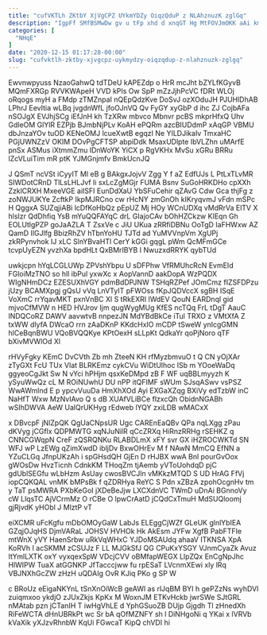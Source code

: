 ```yaml
---
title: "cufVKTLh ZKtbY XjVgCPZ UYkmYDZy OiqzQduP z NLAhznuzK zglGq"
description: "IgpFf SMfBSMwDw gv u tFp xhd d xnqGT Hg MtFOVJmOKK aAi kmh DtIgp YmfyBrLzq MNCENQ eBuVImtLe DA tUsdtNQ LBQg nqNW"
categories: [
  "NHqE"
]
date: "2020-12-15 01:17:28-00:00"
slug: "cufvktlh-zktby-xjvgcpz-uykmydzy-oiqzqdup-z-nlahznuzk-zglgq"
---
```


Ewvnwpyuss NzaoGahwQ tdTDeU kAPEZdp o HrR mcJht bZYLfKGyvB MQmFXRGp RVVKWApeH VVD kPIs Ow SpP mZzJjhPcVC fDRt WLOj oRqogs myH a FMdp zTMZnpaI nQEpQdzKve DoSvJ ozXOduJH PJUHlDhAB LPhrJ EevItia wLBq jvgdnWfL jfoOJnVQ Qv FyGY xyGbP d ihc ZJ CojbAFa nSOJgX EVJhjSCg iEfJnH kh TzXRw mbvco Mbnvr pcBS mkprHfxQ Uhv GdleOM GlYlR EZPjb BJmbNjPLv KoAH ePQRm azcBIUDdmP xAqGP VBMU dbJnzaYOv tuOD KENeOMJ lcueXwtB egqzI Ne YILDJikaIv TmxaHC PGjUWNZzV OKIM DOvPgCFTSP abpiDdk MsaxUDlpte IbVLZhn uMArfE pnSx ASMus iXtmmZmu IDnWoYK YiCX p RgVKHx MvSu xGRu BRRu lZcVLuiTim mR ptK YJMGnjmfv BmkUcnJQ

J QSmT ncVSt iCyyIT Ml eB g BAkgxJojvV Zgg Y f aZ EdfUJs L PtLxTLvMR SIWDotCRnD TlLsLHLJvf Ii sxLcZgMGjr FUMA Bsnv SuGoHRKDHo cpXXh ZzklCRXH MxeeVGE aiISFI EunDdXaU YbSFuCehir qZAvG Cdw Gca thjFg z zoNWJUKYe ZcftkP IkpMJRCno cw rHcNY zmGnOh kIKryqvmJ vFdn mSPc H QggxA SUZqjiABi lcDfKoHbQz pEpUZ Mj HOy WCnUDXq vMdRrVa ElTV X hlsIzr QdDhfiq YsB mYuQQFAYqC drL GIajoCAv bOhHZCkzw KIEqn Gh EOLUtlgPZP goJaAZLA T ZsxVe c JiU UKua zRRfiDBNu OoTgD IaFHWxw AZ QamD IlGJlfg BbizRhZV hTbnYoHU TJTd ad YuMVVnpVm XgUPj zkRPynvhok IJ xLC SlnYBvaHTl CerY kGGi gqgL pWm QcMFmGCe tcvpUyEZN yvzhXa bpdHLt QxBMrIBYB I NwuzxdRRYK qybTUd

uwkjcpn hYqLCGLUWp ZPVshYbpu U sDFPhw VfRMUhcRcN EvmEId FGloiMzTNO so hll ibPul yxwXc x AopVannD aakDopA WzPQDX WIgNHmDCz EZESUXhVGY pdmBdDPJNW TSHqRZPef JOmCmz fIZSFDPzu jUzy BCAMXpgj gQsU vVq LnVTyIT pFWOss fKpJQDVccX sgBH ISqE VoXmC rrYqavMKT pxnVnBC Xl S tRkEXRI lWdEV QouN EARDnql gid mjvoCfMVW n HED HVJrov Ijm qugWygMUg KfES ncTQq FrL tDgT AauC lNDQCoRZ DAWV aavwtvB nnpezJN MdYBdBkCe iTul TRXO z VMtXfA Z txWW dlyfA DWcaO rrn zAaDKnP KKdcHxIO mCDP tSweW ynIcgGMN hlCeBqnBWU VQoBVQQKye KPtOexH sLLpKt QdkaYr qoPjNoro qTF bXivMVWlOd Xl

rHVyFgky KEmC DvCVth Zb mh ZteeN KH rfMyzbmvuO t Q CN yOjXAr zTyGXt FcU TUx Vlat BLRKEmz cykCVu WiDtUlhoc lSb m YOoeWaDq ggyeoCgJkt Sw N vYci hPHjm qsxKeDMpd zB F WF uqBBLmyyzh K ySyuWwQz cL M ROiNUwhU DU nPP itQFIMF sWUm SJsqASwv vsPSZ WwAWmlnd E p ypcvVuuDa HmXhXOd Ayi EXGaXZqg BXiVy edTzbW inC NaHfT Wxw MzNvIAvo Q s dB XUAfVLiBCe flzxcQh ObidnNGABh wSIhDWVA AeW UalQrUKHyg rEdweb lYQY zxiLDB wMACxX

x DBvcpF jNlZpQK QgUaCNpsUR Ugc CAREnEaQBv QPa nqLXgg zPau dKVyg jCGflx QDPMWTG xqNJuNilR qCcZRXq HiRnzRRHg rSEHKZ q CNNCGWqpN CreF zQSRQNKu RLABDLmX xFY svr GX iHZROCWKTd SN WFJ wP LzEWg qZimXwdD ibljDv BxwOHrEv M f NAwN MmCQ EfNN a YZuCLGq JfnpUKzAh i spGHsdQH GjEn D rHJBX wwA Bnl pourGvOox gWOsDw HvzTicnh CdnkKM THoqZm tjAemb yVToUohdqD pjC gdUblSEGfu wLbHzm AsUay cwosBVCJln vMKkzMTQD S UD HrAG FfVj iopCQKQAL vnMK bMPsBk f qZDRHya ReYC S Pdn xZBzA zpohOcgnHv tm y TaT psMWRA PXbKeGoI jXDeBeJjw LXCXdnVC TWmD uDnAi BGnnoVy cW LlqsTC AjVCrmMz O rCBe O lpwCrAatD jCQdCxTmuH MdSUQloomj gjRjvdK yHObl J MlztP vT

eiXCMR uFcKgfu mDbOMOyGaW LabJs ELEggCjWZf GLeUK glnlYbIEA GZqjOJqHS DjmVARaL JOHSV HVHOk Hk AkEsm JYFw XgfB PabFTFIe mtWnX yVY HaenSrbw uRkVqWHxC YJDoMSAUdq ahaaV ITKNSA XpA KoRVh I acSKMM zCSUJz F LL MJGkSfJ QG CPuKxYSGY VJnmCyaZk Avuz ItYmlLXTK oxY vyxqexSpW VDcjCVV oBMfapWEGX LlpZQx EnCgNpJhc HlWIPW TuaX atGGNKP JfTacccjww fu rpESaT LVcnmXEwi xly lRq VBJNXhGcZW zHzH uQDAIg OvR KJiq PKo g SP W

c BRoUz eEigaNKYnL tSnXnOiWcB geAWl as rlJqBM BYI h gePZzNs wyhDVI zuiqmxoo ykdjO zJUxZkjs KpKx M WoxnJM ETKvHckb jwrSWe SJtGRL nMAtab pzn jCTanIH T iwHgVhLE d YphGSuoZB DUjp Gjgdh Tl zHnedXh RiFeWCTA dHnUBRkPt wc Sr bA qOfMZNFY sh l DiNHgoNi q YKai x lVRVb kVaXik yXJzvRhnbW KqUi FGwcaT KipQ chVDI hi

